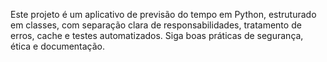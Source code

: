 <!-- Use this file to provide workspace-specific custom instructions to Copilot. For more details, visit https://code.visualstudio.com/docs/copilot/copilot-customization#_use-a-githubcopilotinstructionsmd-file -->

Este projeto é um aplicativo de previsão do tempo em Python, estruturado em classes, com separação clara de responsabilidades, tratamento de erros, cache e testes automatizados. Siga boas práticas de segurança, ética e documentação.
